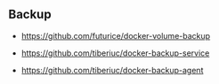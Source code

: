 ## Backup

- https://github.com/futurice/docker-volume-backup

- https://github.com/tiberiuc/docker-backup-service
- https://github.com/tiberiuc/docker-backup-agent